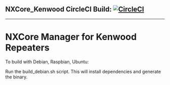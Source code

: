 ## NXCore_Kenwood  CircleCI Build: [![CircleCI](https://circleci.com/gh/rthoelen/NXCore_Kenwood.svg?style=svg)](https://circleci.com/gh/rthoelen/NXCore_Kenwood)
---

# NXCore Manager for Kenwood Repeaters

To build with Debian, Raspbian, Ubuntu:

Run the build_debian.sh script.  This will install dependencies and generate the binary.

